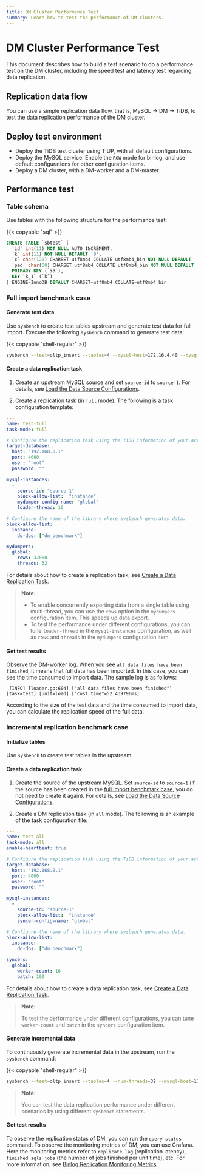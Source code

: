```yaml
---
title: DM Cluster Performance Test
summary: Learn how to test the performance of DM clusters.
---
```


# DM Cluster Performance Test

This document describes how to build a test scenario to do a performance test on the DM cluster, including the speed test and latency test regarding data replication.

## Replication data flow

You can use a simple replication data flow, that is, MySQL -> DM -> TiDB, to test the data replication performance of the DM cluster.

## Deploy test environment

- Deploy the TiDB test cluster using TiUP, with all default configurations.
- Deploy the MySQL service. Enable the `ROW` mode for binlog, and use default configurations for other configuration items.
- Deploy a DM cluster, with a DM-worker and a DM-master.

## Performance test

### Table schema

Use tables with the following structure for the performance test:

{{< copyable "sql" >}}

```sql
CREATE TABLE `sbtest` (
  `id` int(11) NOT NULL AUTO_INCREMENT,
  `k` int(11) NOT NULL DEFAULT '0',
  `c` char(120) CHARSET utf8mb4 COLLATE utf8mb4_bin NOT NULL DEFAULT '',
  `pad` char(60) CHARSET utf8mb4 COLLATE utf8mb4_bin NOT NULL DEFAULT '',
  PRIMARY KEY (`id`),
  KEY `k_1` (`k`)
) ENGINE=InnoDB DEFAULT CHARSET=utf8mb4 COLLATE=utf8mb4_bin
```

### Full import benchmark case

#### Generate test data

Use `sysbench` to create test tables upstream and generate test data for full import. Execute the following `sysbench` command to generate test data:

{{< copyable "shell-regular" >}}

```bash
sysbench --test=oltp_insert --tables=4 --mysql-host=172.16.4.40 --mysql-port=3306 --mysql-user=root --mysql-db=dm_benchmark --db-driver=mysql --table-size=50000000 prepare
```

#### Create a data replication task

1. Create an upstream MySQL source and set `source-id` to `source-1`. For details, see [Load the Data Source Configurations](manage-source.md#load-the-data-source-configurations).

2. Create a replication task (in `full` mode). The following is a task configuration template:

  ```yaml
  ---
  name: test-full
  task-mode: full

  # Configure the replication task using the TiDB information of your actual test environment.
  target-database:
    host: "192.168.0.1"
    port: 4000
    user: "root"
    password: ""

  mysql-instances:
    -
      source-id: "source-1"
      block-allow-list:  "instance"
      mydumper-config-name: "global"
      loader-thread: 16

  # Configure the name of the library where sysbench generates data.
  block-allow-list:
    instance:
      do-dbs: ["dm_benchmark"]

  mydumpers:
    global:
      rows: 32000
      threads: 32
  ```

For details about how to create a replication task, see [Create a Data Replication Task](create-task.md).

> **Note:**
>
> - To enable concurrently exporting data from a single table using multi-thread, you can use the `rows` option in the `mydumpers` configuration item. This speeds up data export.
> - To test the performance under different configurations, you can tune `loader-thread` in the `mysql-instances` configuration, as well as `rows` and `threads` in the `mydumpers` configuration item.

#### Get test results

Observe the DM-worker log. When you see `all data files have been finished`, it means that full data has been imported. In this case, you can see the time consumed to import data. The sample log is as follows:

```
 [INFO] [loader.go:604] ["all data files have been finished"] [task=test] [unit=load] ["cost time"=52.439796ms]
```

According to the size of the test data and the time consumed to import data, you can calculate the replication speed of the full data.

### Incremental replication benchmark case

#### Initialize tables

Use `sysbench` to create test tables in the upstream.

#### Create a data replication task

1. Create the source of the upstream MySQL. Set `source-id` to `source-1` (if the source has been created in the [full import benchmark case](#full-import-benchmark-case), you do not need to create it again). For details, see [Load the Data Source Configurations](manage-source.md#load-the-data-source-configurations).

2. Create a DM replication task (in `all` mode). The following is an example of the task configuration file:

  ```yaml
  ---
  name: test-all
  task-mode: all
  enable-heartbeat: true

  # Configure the replication task using the TiDB information of your actual test environment.
  target-database:
    host: "192.168.0.1"
    port: 4000
    user: "root"
    password: ""

  mysql-instances:
    -
      source-id: "source-1"
      block-allow-list:  "instance"
      syncer-config-name: "global"

  # Configure the name of the library where sysbench generates data.
  block-allow-list:
    instance:
      do-dbs: ["dm_benchmark"]

  syncers:
    global:
      worker-count: 16
      batch: 100
  ```

For details about how to create a data replication task, see [Create a Data Replication Task](create-task.md).

> **Note:**
>
> To test the performance under different configurations, you can tune `worker-count` and `batch` in the `syncers` configuration item.

#### Generate incremental data

To continuously generate incremental data in the upstream, run the `sysbench` command:

{{< copyable "shell-regular" >}}

```bash
sysbench --test=oltp_insert --tables=4 --num-threads=32 --mysql-host=172.17.4.40 --mysql-port=3306 --mysql-user=root --mysql-db=dm_benchmark --db-driver=mysql --report-interval=10 --time=1800 run
```

> **Note:**
>
> You can test the data replication performance under different scenarios by using different `sysbench` statements.

#### Get test results

To observe the replication status of DM, you can run the `query-status` command. To observe the monitoring metrics of DM, you can use Grafana. Here the monitoring metrics refer to `replicate lag` (replication latency), `finished sqls jobs` (the number of jobs finished per unit time), etc. For more information, see [Binlog Replication Monitoring Metrics](monitor-a-dm-cluster.md#binlog-replication).
